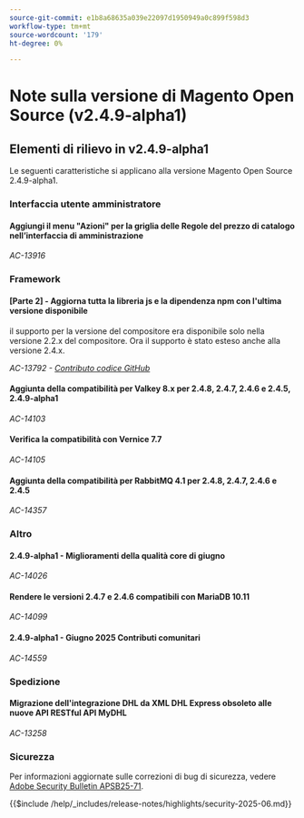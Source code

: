 ```yaml
---
source-git-commit: e1b8a68635a039e22097d1950949a0c899f598d3
workflow-type: tm+mt
source-wordcount: '179'
ht-degree: 0%

---
```

# Note sulla versione di Magento Open Source (v2.4.9-alpha1)

## Elementi di rilievo in v2.4.9-alpha1

Le seguenti caratteristiche si applicano alla versione Magento Open Source 2.4.9-alpha1.

### Interfaccia utente amministratore

#### Aggiungi il menu &quot;Azioni&quot; per la griglia delle Regole del prezzo di catalogo nell’interfaccia di amministrazione

_AC-13916_

### Framework

#### [Parte 2] - Aggiorna tutta la libreria js e la dipendenza npm con l&#39;ultima versione disponibile

il supporto per la versione del compositore era disponibile solo nella versione 2.2.x del compositore. Ora il supporto è stato esteso anche alla versione 2.4.x.

_AC-13792 - [Contributo codice GitHub](https://github.com/magento/magento2/commit/19844aa0)_

#### Aggiunta della compatibilità per Valkey 8.x per 2.4.8, 2.4.7, 2.4.6 e 2.4.5, 2.4.9-alpha1

_AC-14103_

#### Verifica la compatibilità con Vernice 7.7

_AC-14105_

#### Aggiunta della compatibilità per RabbitMQ 4.1 per 2.4.8, 2.4.7, 2.4.6 e 2.4.5

_AC-14357_

### Altro

#### 2.4.9-alpha1 - Miglioramenti della qualità core di giugno

_AC-14026_

#### Rendere le versioni 2.4.7 e 2.4.6 compatibili con MariaDB 10.11

_AC-14099_

#### 2.4.9-alpha1 - Giugno 2025 Contributi comunitari

_AC-14559_

### Spedizione

#### Migrazione dell&#39;integrazione DHL da XML DHL Express obsoleto alle nuove API RESTful API MyDHL

_AC-13258_

### Sicurezza

Per informazioni aggiornate sulle correzioni di bug di sicurezza, vedere [Adobe Security Bulletin APSB25-71](https://helpx.adobe.com/it/security/products/magento/apsb25-71.html).

{{$include /help/_includes/release-notes/highlights/security-2025-06.md}}
